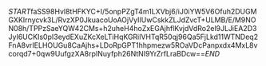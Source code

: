 $START$faSS98Hvl8tHFKYC+I/5onpPZgT4m1LXVbj6/iJ0iYW5V6Ofuh2DUGMGXKIrnycvk3L/RvzXP0JkuacoUoAOjVyIIUwCskkZLJdZvcT+ULMB/E/M9NON08h/TPPzSaeYQW42CMs+h2uheH4hoZxEGAjhflKvjdVdRo2el9JLJiEA2D3JyI6UCKIs0pI3eydEXuZKcXeLTiHqKGRilVHTqR50qj96Qa5FjLkd11WTNDeq2FnA8vrIELHOUGu8CaAjhs+LDoRpGPT1hhpmezw5ROaVDcPanpxdx4MxL8vcorqd7+0qw9UufgzXA8rpINuyfph26NtNI9YrZrfLraBDcw==$END$